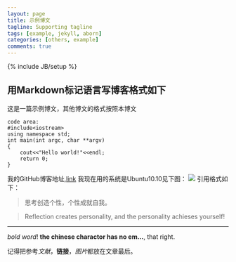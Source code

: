 ```yaml
---
layout: page
title: 示例博文
tagline: Supporting tagline
tags: [example, jekyll, aborn]
categories: [others, example]
comments: true
---
```

{% include JB/setup %}

## 用Markdown标记语言写博客格式如下
  这是一篇示例博文，其他博文的格式按照本博文
	
	code area:
	#include<iostream>
	using namespace std;
	int main(int argc, char **argv)
	{
		cout<<"Hello world!"<<endl;
		return 0;
	}
	
  我的GitHub博客地址,[link][ref1]
我现在用的系统是Ubuntu10.10见下图：
![][img1]
引用格式如下：
> 思考创造个性，个性成就自我。

> Reflection creates personality, and the personality achieses yourself!

- - -
  *bold word*! **the chinese charactor has no em...**, that right.
  
  记得把参考*文献*，**链接**，*图片*都放在文章最后。

  
  
  
  
  
[ref1]: http://aborn.github.io "aborn blog"
[img1]: /aborn/img/linux.png

